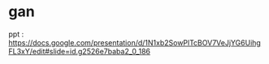 # gan
ppt : https://docs.google.com/presentation/d/1N1xb2SowPlTcBOV7VeJjYG6UihgFL3xY/edit#slide=id.g2526e7baba2_0_186
